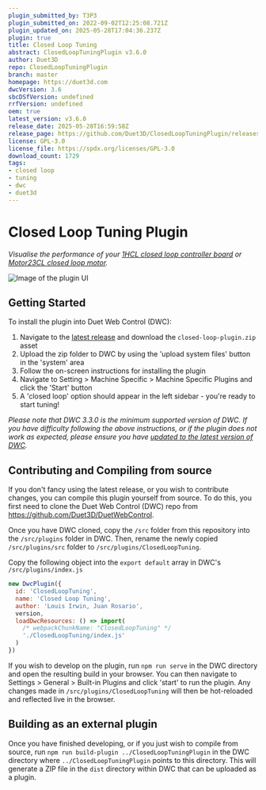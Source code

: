 ```yaml
---
plugin_submitted_by: T3P3
plugin_submitted_on: 2022-09-02T12:25:08.721Z
plugin_updated_on: 2025-05-28T17:04:36.237Z
plugin: true
title: Closed Loop Tuning
abstract: ClosedLoopTuningPlugin v3.6.0
author: Duet3D
repo: ClosedLoopTuningPlugin
branch: master
homepage: https://duet3d.com
dwcVersion: 3.6
sbcDSfVersion: undefined
rrfVersion: undefined
oem: true
latest_version: v3.6.0
release_date: 2025-05-28T16:59:58Z
release_page: https://github.com/Duet3D/ClosedLoopTuningPlugin/releases/tag/v3.6.0
license: GPL-3.0
license_file: https://spdx.org/licenses/GPL-3.0
download_count: 1729
tags:
- closed loop
- tuning
- dwc
- duet3d
---
```


# Closed Loop Tuning Plugin

*Visualise the performance of your [1HCL closed loop controller board](https://docs.duet3d.com/Duet3D_hardware/Duet_3_family/Duet_3_Expansion_1HCL) or [Motor23CL closed loop motor](https://docs.duet3d.com/en/Duet3D_hardware/Duet_3_family/Duet_3_Motor_23CL).*


![Image of the plugin UI](https://repository-images.githubusercontent.com/392753893/06488b0a-3573-45ae-a2c7-0017f91d7f48)

## Getting Started

To install the plugin into Duet Web Control (DWC):

1. Navigate to the [latest release](https://github.com/Duet3D/ClosedLoopTuningPlugin/releases) and download the `closed-loop-plugin.zip` asset
2. Upload the zip folder to DWC by using the 'upload system files' button in the 'system' area
3. Follow the on-screen instructions for installing the plugin
4. Navigate to Setting > Machine Specific > Machine Specific Plugins and click the 'Start' button
5. A 'closed loop' option should appear in the left sidebar - you're ready to start tuning!

*Please note that DWC 3.3.0 is the minimum supported version of DWC. If you have difficulty following the above instructions, or if the plugin does not work as expected, please ensure you have [updated to the latest version of DWC](https://docs.duet3d.com/User_manual/RepRapFirmware/Updating_firmware).*

## Contributing and Compiling from source

If you don't fancy using the latest release, or you wish to contribute changes, you can compile this plugin yourself from source. To do this, you first need to clone the Duet Web Control (DWC) repo from https://github.com/Duet3D/DuetWebControl.

Once you have DWC cloned, copy the `/src` folder from this repository into the `/src/plugins` folder in DWC. Then, rename the newly copied `/src/plugins/src` folder to `/src/plugins/ClosedLoopTuning`.

Copy the following object into the `export default` array in DWC's `/src/plugins/index.js`

```js
new DwcPlugin({
  id: 'ClosedLoopTuning',
  name: 'Closed Loop Tuning',
  author: 'Louis Irwin, Juan Rosario',
  version,
  loadDwcResources: () => import(
    /* webpackChunkName: "ClosedLoopTuning" */
    './ClosedLoopTuning/index.js'
  )
})
```

If you wish to develop on the plugin, run `npm run serve` in the DWC directory and open the resulting build in your browser. You can then navigate to Settings > General > Built-in Plugins and click 'start' to run the plugin. Any changes made in `/src/plugins/ClosedLoopTuning` will then be hot-reloaded and reflected live in the browser.

## Building as an external plugin

Once you have finished developing, or if you just wish to compile from source, run `npm run build-plugin ../ClosedLoopTuningPlugin` in the DWC directory where `../ClosedLoopTuningPlugin` points to this directory.
This will generate a ZIP file in the `dist` directory within DWC that can be uploaded as a plugin.
